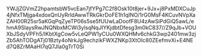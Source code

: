 YWJjZGVmZ2hpamtsbW5vcEan7jfYPg7C2f8Osk10t8jer+9Jx+j8PxMDXCuJp4jNfxTMjga4xdoxQnUyRrldAwwTRkGkrDoFE1h1qINO/1rG0MsF4KCuvNVpXaZAH00R25sr5aKGqPqZyeTP06s5se5fUUwLaDoofF8U4zAwSiPdGiQ5awL/ehmA9SlaysRwJNQNbxMCWi3ylsqNqJIYKjdbtDfesg3m0kC837//Z9qJb+VOUXbJSdyVPFh5/IKbtXgCow5vLeQPW1yCUu0WXQHMv6chkG3wp2401mw3zjZb5AhTODgATj01Bzty4oNrkJg9echzikFWXZNKp3XtOIc80ZEefmvXi+E4NEd7Q8ZrMAaHI7qQ7JIa0gTrT0Si